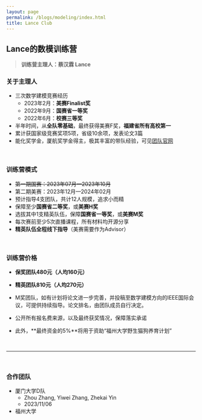 ```yaml
---
layout: page
permalink: /blogs/modeling/index.html
title: Lance Club
---
```


## Lance的数模训练营

> **训练营主理人：蔡汉霖 Lance**

### 关于主理人

- 三次数学建模竞赛经历
    - 2023年2月：**美赛Finalist奖**
    - 2022年9月：**国赛省一等奖**
    - 2022年6月：**校赛三等奖**
- 半年时间，从**全队零基础**，最终获得美赛F奖，**福建省所有高校第一**
- 累计获国家级竞赛奖项5项，省级10余项，发表论文3篇
- 能化奖学金，厦航奖学金得主，极其丰富的带队经验，可见[团队官网](https://fzuiot.site/)

<br>

### 训练营模式

- ~~第一期国赛：2023年07月—2023年10月~~
- 第二期美赛：2023年12月—2024年02月
- 预计指导4支团队，共计12人规模，追求小而精
- 保障至少**国赛省二等奖**，或**美赛H奖**
- 选拔其中1支精英队伍，保障**国赛省一等奖**，或**美赛M奖**
- 每次赛前至少5次直播课程，所有材料均开源分享
- **精英队伍全程线下指导**（美赛需要作为Advisor）

<br>

### 训练营价格

- **保奖团队480元（人均160元）**
- **精英团队810元（人均270元）**
- M奖团队，如有计划将论文进一步完善，并投稿至数学建模方向的IEEE国际会议，可提供持续指导。论文排名，由团队成员自行决定。
  
- 公开所有报名费来源，以及最终获奖情况，保障落实承诺
- 此外，**最终资金的5%**将用于资助“福州大学野生猫狗养育计划”

<br>

---

<br>

### 合作团队

- 厦门大学D队
  - Zhou Zhang, Yiwei Zhang, Zhekai Yin
  - 2023/11/06
- 福州大学



<br>

